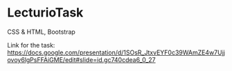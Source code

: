 # LecturioTask
CSS &amp; HTML, Bootstrap

Link for the task:
https://docs.google.com/presentation/d/1SOsR_JtxvEYF0c39WAmZE4w7Ujjovoy6lgPsFFAiGME/edit#slide=id.gc740cdea6_0_27
